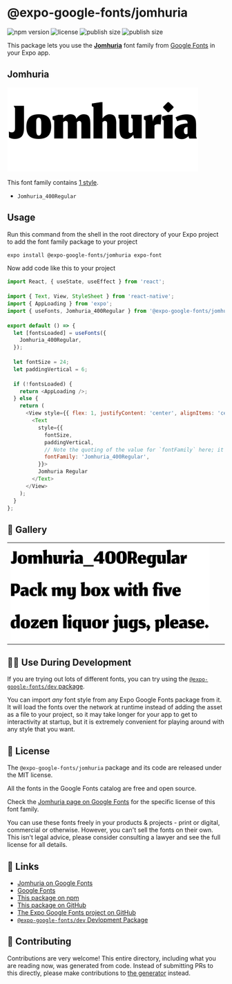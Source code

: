 # @expo-google-fonts/jomhuria

![npm version](https://flat.badgen.net/npm/v/@expo-google-fonts/jomhuria)
![license](https://flat.badgen.net/github/license/expo/google-fonts)
![publish size](https://flat.badgen.net/packagephobia/install/@expo-google-fonts/jomhuria)
![publish size](https://flat.badgen.net/packagephobia/publish/@expo-google-fonts/jomhuria)

This package lets you use the [**Jomhuria**](https://fonts.google.com/specimen/Jomhuria) font family from [Google Fonts](https://fonts.google.com/) in your Expo app.

## Jomhuria

![Jomhuria](./font-family.png)

This font family contains [1 style](#-gallery).

- `Jomhuria_400Regular`

## Usage

Run this command from the shell in the root directory of your Expo project to add the font family package to your project
```sh
expo install @expo-google-fonts/jomhuria expo-font
```

Now add code like this to your project
```js
import React, { useState, useEffect } from 'react';

import { Text, View, StyleSheet } from 'react-native';
import { AppLoading } from 'expo';
import { useFonts, Jomhuria_400Regular } from '@expo-google-fonts/jomhuria';

export default () => {
  let [fontsLoaded] = useFonts({
    Jomhuria_400Regular,
  });

  let fontSize = 24;
  let paddingVertical = 6;

  if (!fontsLoaded) {
    return <AppLoading />;
  } else {
    return (
      <View style={{ flex: 1, justifyContent: 'center', alignItems: 'center' }}>
        <Text
          style={{
            fontSize,
            paddingVertical,
            // Note the quoting of the value for `fontFamily` here; it expects a string!
            fontFamily: 'Jomhuria_400Regular',
          }}>
          Jomhuria Regular
        </Text>
      </View>
    );
  }
};

```

## 🔡 Gallery


||||
|-|-|-|
|![Jomhuria_400Regular](./Jomhuria_400Regular.ttf.png)||||


## 👩‍💻 Use During Development

If you are trying out lots of different fonts, you can try using the [`@expo-google-fonts/dev` package](https://github.com/expo/google-fonts/tree/master/font-packages/dev#readme).

You can import *any* font style from any Expo Google Fonts package from it. It will load the fonts
over the network at runtime instead of adding the asset as a file to your project, so it may take longer
for your app to get to interactivity at startup, but it is extremely convenient
for playing around with any style that you want.

## 📖 License

The `@expo-google-fonts/jomhuria` package and its code are released under the MIT license.

All the fonts in the Google Fonts catalog are free and open source.

Check the [Jomhuria page on Google Fonts](https://fonts.google.com/specimen/Jomhuria) for the specific license of this font family.

You can use these fonts freely in your products & projects - print or digital, commercial or otherwise. However, you can't sell the fonts on their own. This isn't legal advice, please consider consulting a lawyer and see the full license for all details.

## 🔗 Links

- [Jomhuria on Google Fonts](https://fonts.google.com/specimen/Jomhuria)
- [Google Fonts](https://fonts.google.com/)
- [This package on npm](https://www.npmjs.com/package/@expo-google-fonts/jomhuria)
- [This package on GitHub](https://github.com/expo/google-fonts/tree/master/font-packages/jomhuria)
- [The Expo Google Fonts project on GitHub](https://github.com/expo/google-fonts)
- [`@expo-google-fonts/dev` Devlopment Package](https://github.com/expo/google-fonts/tree/master/font-packages/dev)

## 🤝 Contributing

Contributions are very welcome! This entire directory, including what you are reading now, was generated from code. Instead of submitting PRs to this directly, please make contributions to [the generator](https://github.com/expo/google-fonts/tree/master/packages/generator) instead.

